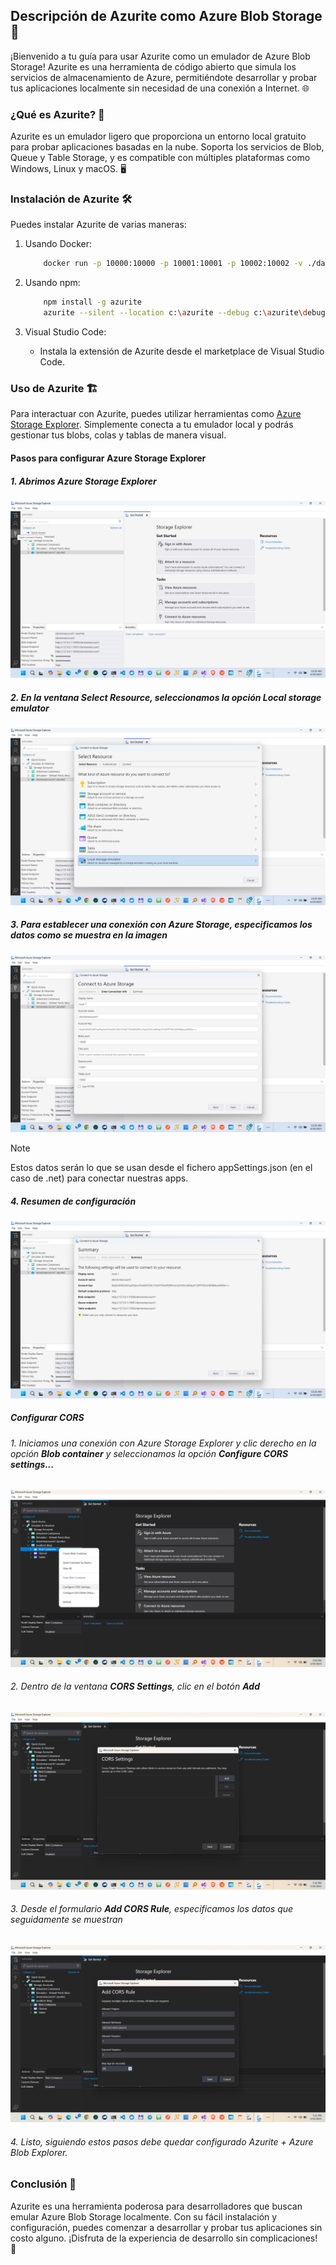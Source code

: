## Descripción de Azurite como Azure Blob Storage 🚀

¡Bienvenido a tu guía para usar Azurite como un emulador de Azure Blob Storage! Azurite es una herramienta de código abierto que simula los servicios de almacenamiento de Azure, permitiéndote desarrollar y probar tus aplicaciones localmente sin necesidad de una conexión a Internet. 🌐

### ¿Qué es Azurite? 🤔

Azurite es un emulador ligero que proporciona un entorno local gratuito para probar aplicaciones basadas en la nube. Soporta los servicios de Blob, Queue y Table Storage, y es compatible con múltiples plataformas como Windows, Linux y macOS. 🖥️

### Instalación de Azurite 🛠️
Puedes instalar Azurite de varias maneras:

1. Usando Docker:

    ```bash
        docker run -p 10000:10000 -p 10001:10001 -p 10002:10002 -v ./data:/data mcr.microsoft.com/azure-storage/azurite
    ```

2. Usando npm:
   
    ```bash
        npm install -g azurite
        azurite --silent --location c:\azurite --debug c:\azurite\debug.log
    ```

3. Visual Studio Code:

    - Instala la extensión de Azurite desde el marketplace de Visual Studio Code.

### Uso de Azurite 🏗️
Para interactuar con Azurite, puedes utilizar herramientas como [Azure Storage Explorer](https://github.com/microsoft/AzureStorageExplorer/releases). Simplemente conecta a tu emulador local y podrás gestionar tus blobs, colas y tablas de manera visual.

#### Pasos para configurar Azure Storage Explorer

##### 1. Abrimos Azure Storage Explorer

![Texto alternativo](images/1.png "Azure Storage Explorer")

##### 2. En la ventana **Select Resource**, seleccionamos la opción Local storage emulator

![Texto alternativo](images/2.png "Select Resource")

##### 3. Para establecer una conexión con **Azure Storage**, especificamos los datos como se muestra en la imagen

![Texto alternativo](images/3.png "Connect to Azure Storage")

> [!NOTE]
> Estos datos serán lo que se usan desde el fichero appSettings.json (en el caso de .net) para conectar nuestras apps.

##### 4. Resumen de configuración

![Texto alternativo](images/4.png "Summary")

##### Configurar CORS

###### 1. Iniciamos una conexión con Azure Storage Explorer y clic derecho en la opción **Blob container** y seleccionamos la opción **Configure CORS settings...**

![Texto alternativo](images/Configure%20CORS/1.png "Configure CORS settings")

###### 2. Dentro de la ventana **CORS Settings**, clic en el botón **Add**

![Texto alternativo](images/Configure%20CORS/2.png "CORS Settings")

###### 3. Desde el formulario **Add CORS Rule**, especificamos los datos que seguidamente se muestran

![Texto alternativo](images/Configure%20CORS/3.png "Add CORS Rule")

###### 4. Listo, siguiendo estos pasos debe quedar configurado Azurite + Azure Blob Explorer.

### Conclusión 🎉
Azurite es una herramienta poderosa para desarrolladores que buscan emular Azure Blob Storage localmente. Con su fácil instalación y configuración, puedes comenzar a desarrollar y probar tus aplicaciones sin costo alguno. ¡Disfruta de la experiencia de desarrollo sin complicaciones! 🚀